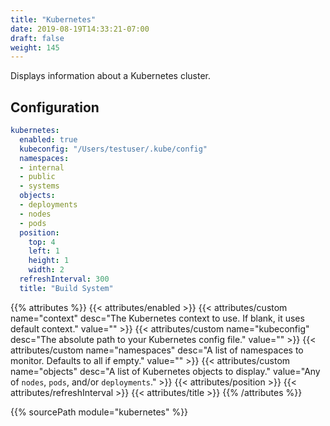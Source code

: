 ```yaml
---
title: "Kubernetes"
date: 2019-08-19T14:33:21-07:00
draft: false
weight: 145
---
```


Displays information about a Kubernetes cluster.

## Configuration

```yaml
kubernetes:
  enabled: true
  kubeconfig: "/Users/testuser/.kube/config"
  namespaces:
  - internal
  - public
  - systems
  objects:
  - deployments
  - nodes
  - pods
  position:
    top: 4
    left: 1
    height: 1
    width: 2
  refreshInterval: 300
  title: "Build System"
```

{{% attributes %}}
  {{< attributes/enabled >}}
  {{< attributes/custom name="context" desc="The Kubernetes context to use. If blank, it uses default context." value="" >}}
  {{< attributes/custom name="kubeconfig" desc="The absolute path to your Kubernetes config file." value="" >}}
  {{< attributes/custom name="namespaces" desc="A list of namespaces to monitor. Defaults to all if empty." value="" >}}
  {{< attributes/custom name="objects" desc="A list of Kubernetes objects to display." value="Any of `nodes`, `pods`, and/or `deployments`." >}}
  {{< attributes/position >}}
  {{< attributes/refreshInterval >}}
  {{< attributes/title >}}
{{% /attributes %}}

{{% sourcePath module="kubernetes" %}}